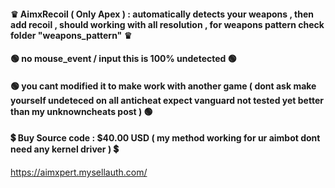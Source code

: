 #### ♛ AimxRecoil ( Only Apex ) : automatically detects your weapons , then add recoil , should working with all resolution , for weapons pattern check folder "weapons_pattern" ♛
#### 🟢 no mouse_event / input this is 100% undetected 🟢
#### 🟢 you cant modified it to make work with another game ( dont ask make yourself undeteced on all anticheat expect vanguard not tested yet better than my unknowncheats post ) 🟢
#### 💲 Buy Source code : $40.00 USD ( my method working for ur aimbot dont need any kernel driver ) 💲
https://aimxpert.mysellauth.com/
